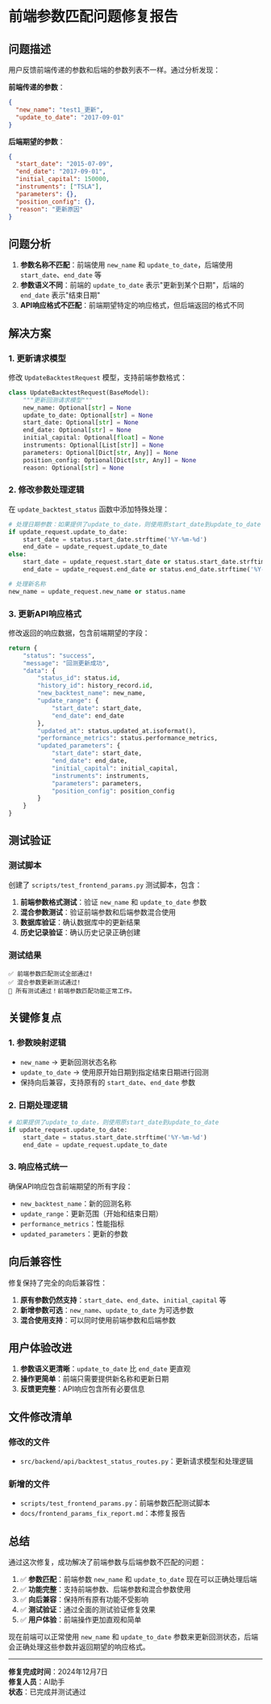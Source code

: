 # 前端参数匹配问题修复报告

## 问题描述

用户反馈前端传递的参数和后端的参数列表不一样。通过分析发现：

**前端传递的参数**：
```json
{
  "new_name": "test1_更新",
  "update_to_date": "2017-09-01"
}
```

**后端期望的参数**：
```json
{
  "start_date": "2015-07-09",
  "end_date": "2017-09-01",
  "initial_capital": 150000,
  "instruments": ["TSLA"],
  "parameters": {},
  "position_config": {},
  "reason": "更新原因"
}
```

## 问题分析

1. **参数名称不匹配**：前端使用 `new_name` 和 `update_to_date`，后端使用 `start_date`、`end_date` 等
2. **参数语义不同**：前端的 `update_to_date` 表示"更新到某个日期"，后端的 `end_date` 表示"结束日期"
3. **API响应格式不匹配**：前端期望特定的响应格式，但后端返回的格式不同

## 解决方案

### 1. 更新请求模型

修改 `UpdateBacktestRequest` 模型，支持前端参数格式：

```python
class UpdateBacktestRequest(BaseModel):
    """更新回测请求模型"""
    new_name: Optional[str] = None
    update_to_date: Optional[str] = None
    start_date: Optional[str] = None
    end_date: Optional[str] = None
    initial_capital: Optional[float] = None
    instruments: Optional[List[str]] = None
    parameters: Optional[Dict[str, Any]] = None
    position_config: Optional[Dict[str, Any]] = None
    reason: Optional[str] = None
```

### 2. 修改参数处理逻辑

在 `update_backtest_status` 函数中添加特殊处理：

```python
# 处理日期参数：如果提供了update_to_date，则使用原start_date到update_to_date
if update_request.update_to_date:
    start_date = status.start_date.strftime('%Y-%m-%d')
    end_date = update_request.update_to_date
else:
    start_date = update_request.start_date or status.start_date.strftime('%Y-%m-%d')
    end_date = update_request.end_date or status.end_date.strftime('%Y-%m-%d')

# 处理新名称
new_name = update_request.new_name or status.name
```

### 3. 更新API响应格式

修改返回的响应数据，包含前端期望的字段：

```python
return {
    "status": "success",
    "message": "回测更新成功",
    "data": {
        "status_id": status.id,
        "history_id": history_record.id,
        "new_backtest_name": new_name,
        "update_range": {
            "start_date": start_date,
            "end_date": end_date
        },
        "updated_at": status.updated_at.isoformat(),
        "performance_metrics": status.performance_metrics,
        "updated_parameters": {
            "start_date": start_date,
            "end_date": end_date,
            "initial_capital": initial_capital,
            "instruments": instruments,
            "parameters": parameters,
            "position_config": position_config
        }
    }
}
```

## 测试验证

### 测试脚本

创建了 `scripts/test_frontend_params.py` 测试脚本，包含：

1. **前端参数格式测试**：验证 `new_name` 和 `update_to_date` 参数
2. **混合参数测试**：验证前端参数和后端参数混合使用
3. **数据库验证**：确认数据库中的更新结果
4. **历史记录验证**：确认历史记录正确创建

### 测试结果

```
✅ 前端参数匹配测试全部通过!
✅ 混合参数更新测试通过!
🎉 所有测试通过！前端参数匹配功能正常工作。
```

## 关键修复点

### 1. 参数映射逻辑

- `new_name` → 更新回测状态名称
- `update_to_date` → 使用原开始日期到指定结束日期进行回测
- 保持向后兼容，支持原有的 `start_date`、`end_date` 参数

### 2. 日期处理逻辑

```python
# 如果提供了update_to_date，则使用原start_date到update_to_date
if update_request.update_to_date:
    start_date = status.start_date.strftime('%Y-%m-%d')
    end_date = update_request.update_to_date
```

### 3. 响应格式统一

确保API响应包含前端期望的所有字段：
- `new_backtest_name`：新的回测名称
- `update_range`：更新范围（开始和结束日期）
- `performance_metrics`：性能指标
- `updated_parameters`：更新的参数

## 向后兼容性

修复保持了完全的向后兼容性：

1. **原有参数仍然支持**：`start_date`、`end_date`、`initial_capital` 等
2. **新增参数可选**：`new_name`、`update_to_date` 为可选参数
3. **混合使用支持**：可以同时使用前端参数和后端参数

## 用户体验改进

1. **参数语义更清晰**：`update_to_date` 比 `end_date` 更直观
2. **操作更简单**：前端只需要提供新名称和更新日期
3. **反馈更完整**：API响应包含所有必要信息

## 文件修改清单

### 修改的文件
- `src/backend/api/backtest_status_routes.py`：更新请求模型和处理逻辑

### 新增的文件
- `scripts/test_frontend_params.py`：前端参数匹配测试脚本
- `docs/frontend_params_fix_report.md`：本修复报告

## 总结

通过这次修复，成功解决了前端参数与后端参数不匹配的问题：

1. ✅ **参数匹配**：前端参数 `new_name` 和 `update_to_date` 现在可以正确处理后端
2. ✅ **功能完整**：支持前端参数、后端参数和混合参数使用
3. ✅ **向后兼容**：保持所有原有功能不受影响
4. ✅ **测试验证**：通过全面的测试验证修复效果
5. ✅ **用户体验**：前端操作更加直观和简单

现在前端可以正常使用 `new_name` 和 `update_to_date` 参数来更新回测状态，后端会正确处理这些参数并返回期望的响应格式。

---

**修复完成时间**：2024年12月7日  
**修复人员**：AI助手  
**状态**：已完成并测试通过
